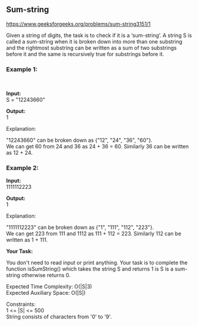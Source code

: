 <h2>Sum-string</h2>

https://www.geeksforgeeks.org/problems/sum-string3151/1

Given a string of digits, the task is to check if it is a ‘sum-string’. A string S is called a sum-string when it is broken down into more than one substring and the rightmost substring can be written as a sum of two substrings before it and the same is recursively true for substrings before it.<br>

<h3>Example 1:</h3> <br>

**Input:** <br>
S = "12243660" <br>

**Output:**  <br>
1 <br>

Explanation: <br>

"12243660" can be broken down as {"12", "24", "36", "60"}. <br>
We can get 60 from 24 and 36 as 24 + 36 = 60. Similarly 36 can be written as 12 + 24. <br>


<h3>Example 2:</h3>

**Input:**  <br>
1111112223 <br>

**Output:**  <br>
1 <br>

Explanation: <br>

"1111112223" can be broken down as {"1", "111", "112", "223"}. <br>
We can get 223 from 111 and 1112 as 111 + 112 = 223. Similarly 112 can be written as 1 + 111. <br>

**Your Task:** <br>

You don't need to read input or print anything. Your task is to complete the function isSumString() which takes the string S and returns 1 is S is a sum-string otherwise returns 0. <br>

Expected Time Complexity: O(|S|3) <br>
Expected Auxiliary Space: O(|S|) <br>

Constraints: <br>
1 <= |S| <= 500 <br>
String consists of characters from '0' to '9'.
